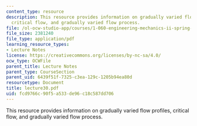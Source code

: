 ```yaml
---
content_type: resource
description: This resource provides information on gradually varied flow profiles,
  critical flow, and gradually varied flow process.
file: /ol-ocw-studio-app/courses/1-060-engineering-mechanics-ii-spring-2006/fcd9766c90f5a533de96c18c587dd706_lecture30.pdf
file_size: 2381240
file_type: application/pdf
learning_resource_types:
- Lecture Notes
license: https://creativecommons.org/licenses/by-nc-sa/4.0/
ocw_type: OCWFile
parent_title: Lecture Notes
parent_type: CourseSection
parent_uid: 6439f51f-7325-c3ea-129c-1205b94ea80d
resourcetype: Document
title: lecture30.pdf
uid: fcd9766c-90f5-a533-de96-c18c587dd706
---
```

This resource provides information on gradually varied flow profiles, critical flow, and gradually varied flow process.